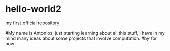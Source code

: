 # hello-world2
my first official repository

#My name is Antonios, just starting learning about all this stuff, I have in my mind many ideas about some projects that involve computation.
#by for now
